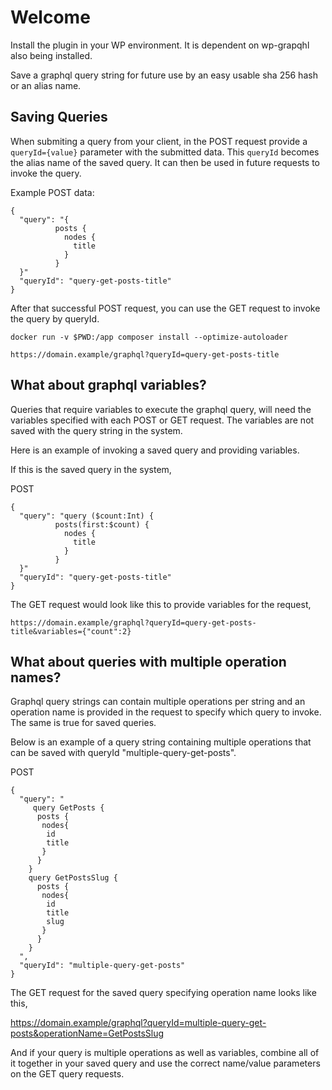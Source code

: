 # Welcome

Install the plugin in your WP environment. It is dependent on wp-grapqhl also being installed.

Save a graphql query string for future use by an easy usable sha 256 hash or an alias name.

## Saving Queries

When submiting a query from your client, in the POST request provide a `queryId={value}` parameter with the submitted data.  This `queryId` becomes the alias name of the saved query.  It can then be used in future requests to invoke the query.

Example POST data:

```
{
  "query": "{
          posts {
            nodes {
              title
            }
          }
  }"
  "queryId": "query-get-posts-title"
}
```

After that successful POST request, you can use the GET request to invoke the query by queryId. 

    docker run -v $PWD:/app composer install --optimize-autoloader

```
https://domain.example/graphql?queryId=query-get-posts-title
```

## What about graphql variables?

Queries that require variables to execute the graphql query, will need the variables specified with each POST or GET request.  The variables are not saved with the query string in the system.

Here is an example of invoking a saved query and providing variables.

If this is the saved query in the system, 

POST

```
{
  "query": "query ($count:Int) {
          posts(first:$count) {
            nodes {
              title
            }
          }
  }"
  "queryId": "query-get-posts-title"
}
```

The GET request would look like this to provide variables for the request,

```
https://domain.example/graphql?queryId=query-get-posts-title&variables={"count":2}
```

## What about queries with multiple operation names?

Graphql query strings can contain multiple operations per string and an operation name is provided in the request to specify which query to invoke.  The same is true for saved queries.

Below is an example of a query string containing multiple operations that can be saved with queryId "multiple-query-get-posts".

POST

```
{
  "query": "
     query GetPosts {
      posts {
       nodes{
        id
        title
       }
      }
    }
    query GetPostsSlug {
      posts {
       nodes{
        id
        title
        slug
       }
      }
    }
  ",
  "queryId": "multiple-query-get-posts"
}
```

The GET request for the saved query specifying operation name looks like this,

https://domain.example/graphql?queryId=multiple-query-get-posts&operationName=GetPostsSlug

And if your query is multiple operations as well as variables, combine all of it together in your saved query and use the correct name/value parameters on the GET query requests.
